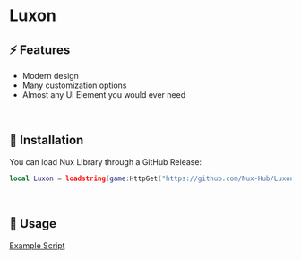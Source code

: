 # Luxon

## ⚡ Features
- Modern design
- Many customization options
- Almost any UI Element you would ever need 
<br/>

## 🔌 Installation

You can load Nux Library through a GitHub Release:

```lua
local Luxon = loadstring(game:HttpGet("https://github.com/Nux-Hub/Luxon/releases/latest/download/main.lua"))()
```
<br/>

## 📜 Usage

[Example Script](https://github.com/Nux-Hub/Luxon/blob/master/Example.lua)
<br/>
